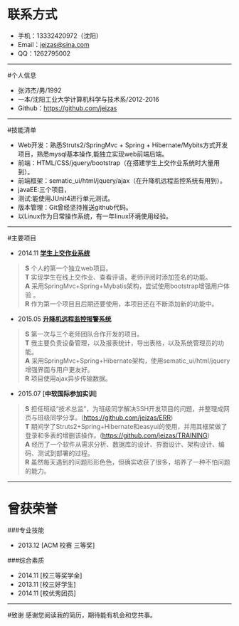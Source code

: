 # 联系方式
* 手机：13332420972（沈阳）
* Email：<jeizas@sina.com>
* QQ：1262795002

---

#个人信息
* 张沛杰/男/1992
* 一本/沈阳工业大学计算机科学与技术系/2012-2016
* Github：<https://github.com/jeizas>

---

#技能清单
* Web开发：熟悉Struts2/SpringMvc + Spring + Hibernate/Mybits方式开发项目，熟悉mysql基本操作,能独立实现web前端后端。
* 前端：HTML/CSS/jquery/bootstrap（在搭建学生上交作业系统时大量用到）。
* 前端框架：sematic_ui/html/jquery/ajax（在升降机远程监控系统有用到）。
* javaEE:三个项目，
* 测试:能使用JUnit4进行单元测试。
* 版本管理：Git曾经坚持推送github代码。
* 以Linux作为日常操作系统，有一年linux环境使用经验。

---

#主要项目
* 2014.11 [**学生上交作业系统**](https://github.com/jeizas/UploadHomework)
> **S** 个人的第一个独立web项目。      
> **T** 实现学生在线上交作业、查看评语，老师评阅时添加签名的功能。      
> **A** 采用SpringMvc+Spring+Mybatis架构，尝试使用bootstrap增强用户体验 。      
> **R** 作为第一个项目且后期还要使用，本项目还在不断添加新的功能中。    

* 2015.05 [**升降机远程监控报警系统**](考虑到商业机密没能上传) 
> **S** 第一次与三个老师团队合作开发的项目。      
> **T** 我主要负责设备管理，以及报表统计，导出表格，以及系统管理员的功能。    
> **A** 采用SpringMvc+Spring+Hibernate架构，使用sematic_ui/html/jquery增强界面与用户更友好。     
> **R** 项目使用ajax异步传输数据。     

* 2015.07 [**中软国际参加实训**]
> **S** 担任班级“技术总监”，为班级同学解决SSH开发项目的问题，并整理成网页与班级同学分享。(https://github.com/jeizas/ERR)     
> **T** 期间学了Struts2+Spring+Hibernate和easyui的使用，并用其框架做了登录和多表的增删该操作。(https://github.com/jeizas/TRAINING)      
> **A** 经历了一个软件从需求分析、数据库的设计、界面设计、架构设计、编码、测试到部署的过程。     
> **R** 虽然每天遇到的问题形形色色，但确实收获了很多，培养了一种不怕问题的能力。      

---

# 曾获荣誉
###专业技能
* 2013.12   [ACM 校赛 三等奖]

###综合素质
* 2014.11 [校三等奖学金] 
* 2013.11 [校三好学生]
* 2014.11 [校优秀团员]

---

#致谢
感谢您阅读我的简历，期待能有机会和您共事。
